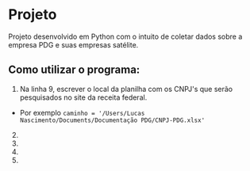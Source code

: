 # Projeto
  Projeto desenvolvido em Python com o intuito de coletar dados sobre a empresa PDG e suas empresas satélite.
  
 ## Como utilizar o programa: 
 1. Na linha 9, escrever o local da planilha com os CNPJ's que serão pesquisados no site da receita federal.
  * Por exemplo `caminho = '/Users/Lucas Nascimento/Documents/Documentação PDG/CNPJ-PDG.xlsx'`
 2.
 3.
 4.
 5.
 
